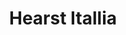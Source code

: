 ---
collection_archive: true
collection_category:
  - Award Winning
  - Award Winning
  - Portraits
  - Lifestyle
  - Color
  - Sports + Athletes
  - Editorial
collection_content: 
collection_cover: https://d1sf55qlb7p6hz.cloudfront.net/hearst-5.jpg
collection_cover_mobile: https://d1sf55qlb7p6hz.cloudfront.net/verticalcovers-25.jpg
collection_description: >-
  Showcasing the health benefits of sprinting set to the backdrop of 1930’s art
  deco.

    
   Winner in the 2016 _American Photography Annual: AP 32_
collection_description_alignment: center
collection_exhibition: []
collection_filter: Commissioned + Stock
collection_hidden: false
collection_meta: Gioa 
collection_press: []
collection_preview:
  - https://d1sf55qlb7p6hz.cloudfront.net/paris_covers-1.jpg
  - https://d1sf55qlb7p6hz.cloudfront.net/paris_covers-2.jpg
  - https://d1sf55qlb7p6hz.cloudfront.net/paris_covers-3.jpg
  - https://d1sf55qlb7p6hz.cloudfront.net/paris_covers-4.jpg
cover_image: https://d1sf55qlb7p6hz.cloudfront.net/social-20.jpg
date: 
hide_footer: true 
logo: 
navigation_theme: white
slug: paris
theme_color: "#F4BEFF"
title: Hearst Itallia
collection_awards:
  - content: |-
      **2016**  
      _AP 32: American Photography Annual 32_
    template: popup-text-element
collection_blocks:
  - _bookshop_name: collections/media-row-start
    row_alignment: between
  - _bookshop_name: collections/media-element 
    color: "#FDE3BB"
    image:  https://d1sf55qlb7p6hz.cloudfront.net/hearst-1.jpg
    margin_left: '30'
    margin_right: 0
    margin_y: '100'
    width: '40'
  - _bookshop_name: collections/media-row
    row_alignment: between
  - _bookshop_name: collections/media-element 
    color: "#B7F5F8"
    image: https://d1sf55qlb7p6hz.cloudfront.net/hearst-2.jpg
    margin_left: '5'
    margin_y: '100'
    width: '33'
  - _bookshop_name: collections/media-element 
    color: "#FECAC4"
    image:  https://d1sf55qlb7p6hz.cloudfront.net/hearst-3.jpg
    margin_left: 0
    margin_right: '15'
    margin_y: '300'
    width: '30'
  - _bookshop_name: collections/media-row
    row_alignment: between
  - _bookshop_name: collections/media-element 
    color: "#F5DFF8"
    image: https://d1sf55qlb7p6hz.cloudfront.net/hearst-5.jpg
    margin_left: 0
    margin_y: '300'
    width: '60'
  - _bookshop_name: collections/media-element 
    color: "#B2DDFD"
    image:  https://d1sf55qlb7p6hz.cloudfront.net/hearst-4.jpg
    margin_left: 0
    margin_right: 0
    margin_y: '100'
    width: '33'
  - _bookshop_name: collections/media-row
    row_alignment: between
  - _bookshop_name: collections/media-element 
    color: "#C9F6F9"
    image:  https://d1sf55qlb7p6hz.cloudfront.net/hearst-6.jpg
    margin_left: '40'
    margin_y: '100'
    width: '40'
  - _bookshop_name: collections/media-row
    row_alignment: between
  - _bookshop_name: collections/media-element 
    color: "#FDEBEB"
    image:  https://d1sf55qlb7p6hz.cloudfront.net/hearst-7.jpg
    margin_left: '25'
    margin_right: 0
    margin_y: '100'
    width: '50'
  - _bookshop_name: collections/media-row
    row_alignment: between
  - _bookshop_name: collections/media-element 
    color: "#EDF6C8"
    image: https://d1sf55qlb7p6hz.cloudfront.net/hearst-8.jpg
    margin_left: '10'
    margin_right: 0
    margin_y: '100'
    width: '30'
  - _bookshop_name: collections/media-element 
    color: "#E8F3F7"
    image:  https://d1sf55qlb7p6hz.cloudfront.net/hearst-9.jpg
    margin_left: 0
    margin_right: '5'
    margin_y: '300'
    width: '50'
  - _bookshop_name: collections/media-row
    row_alignment: between
  - _bookshop_name: collections/media-element 
    color: "#F9F3DD"
    image:  https://d1sf55qlb7p6hz.cloudfront.net/hearst-10.jpg
    margin_left: '10'
    margin_right: 0
    margin_y: '100'
    width: '60'
  - _bookshop_name: collections/media-row
    row_alignment: between
  - _bookshop_name: collections/media-element 
    color: "#D2ECFF"
    image:  https://d1sf55qlb7p6hz.cloudfront.net/hearst-12.jpg
    margin_left: '5'
    margin_y: '400'
    width: '33'
  - _bookshop_name: collections/media-element 
    color: "#DFF7F4"
    image:  https://d1sf55qlb7p6hz.cloudfront.net/hearst-11.jpg
    margin_left: 0
    margin_right: '10'
    margin_y: '100'
    width: '40'
  - _bookshop_name: collections/media-row
    row_alignment: between
  - _bookshop_name: collections/media-element 
    color: "#FEEEEE"
    image:  https://d1sf55qlb7p6hz.cloudfront.net/hearst-13.jpg
    margin_left: '30'
    margin_y: '100'
    width: '40'
  - _bookshop_name: collections/media-row-end
---